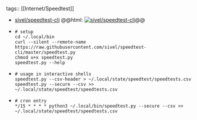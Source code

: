 tags:: [[Internet/Speedtest]]

- [sivel/speedtest-cli](https://github.com/sivel/speedtest-cli)
  @@html: <a href="https://github.com/sivel/speedtest-cli/"><img src="https://github-readme-stats-astronomer.vercel.app/api/pin/?username=sivel&repo=speedtest-cli&theme=tokyonight" alt="sivel/speedtest-cli"/></a>@@
- ```shell
  # setup
  cd ~/.local/bin
  curl --silent --remote-name https://raw.githubusercontent.com/sivel/speedtest-cli/master/speedtest.py
  chmod u+x speedtest.py
  speedtest.py --help
  ```
- ```shell
  # usage in interactive shells
  speedtest.py --csv-header > ~/.local/state/speedtest/speedtests.csv
  speedtest.py --secure --csv >> ~/.local/state/speedtest/speedtests.csv
  ```
- ```shell
  # cron entry
  */15 * * * * python3 ~/.local/bin/speedtest.py --secure --csv >> ~/.local/state/speedtest/speedtests.csv
  ```